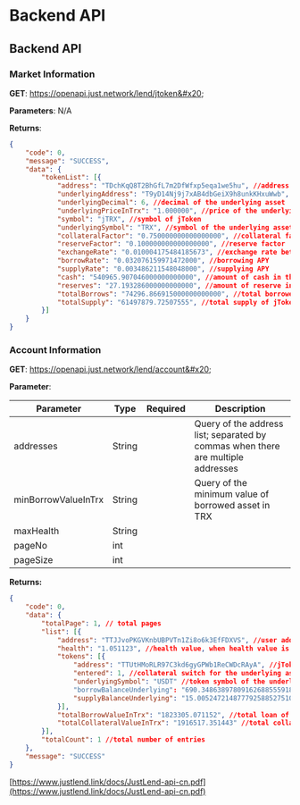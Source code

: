 # Backend API

## Backend API

### Market Information

**GET**: https://openapi.just.network/lend/jtoken&#x20;

**Parameters**: N/A&#x20;

**Returns**:

```json
{
	"code": 0,
	"message": "SUCCESS",
	"data": {
		"tokenList": [{
			"address": "TDchKqQ8T2BhGfL7m2DfWfxp5eqa1we5hu", //address of jToken
			"underlyingAddress": "T9yD14Nj9j7xAB4dbGeiX9h8unkKHxuWwb", //address of the underlying asset 
			"underlyingDecimal": 6, //decimal of the underlying asset
			"underlyingPriceInTrx": "1.000000", //price of the underlying asset (in TRX)
			"symbol": "jTRX", //symbol of jToken
			"underlyingSymbol": "TRX", //symbol of the underlying asset
			"collateralFactor": "0.750000000000000000", //collateral factor
			"reserveFactor": "0.100000000000000000", //reserve factor
			"exchangeRate": "0.010004175484185673", //exchange rate between jToken and the corresponding Token 
			"borrowRate": "0.032076159971472000", //borrowing APY
			"supplyRate": "0.003486211548048000", //supplying APY
			"cash": "540965.907046000000000000", //amount of cash in the contract
			"reserves": "27.193286000000000000", //amount of reserve in the contract
			"totalBorrows": "74296.866915000000000000", //total borrowed amount
			"totalSupply": "61497879.72507555", //total supply of jToken
		}]
	}
}
```

### Account Information&#x20;

**GET**: https://openapi.just.network/lend/account&#x20;

**Parameter**:

<table><thead><tr><th>Parameter</th><th>Type</th><th data-type="select">Required</th><th>Description</th></tr></thead><tbody><tr><td>addresses</td><td>String</td><td></td><td>Query of the address list; separated by commas when there are multiple addresses</td></tr><tr><td>minBorrowValueInTrx</td><td>String</td><td></td><td>Query of the minimum value of borrowed asset in TRX</td></tr><tr><td>maxHealth</td><td>String</td><td></td><td></td></tr><tr><td>pageNo</td><td>int</td><td></td><td></td></tr><tr><td>pageSize</td><td>int</td><td></td><td></td></tr></tbody></table>

**Returns:**

```json
{
	"code": 0,
	"data": {
		"totalPage": 1, // total pages
		"list": [{
			"address": "TTJJvoPKGVKnbUBPVTn1Zi8o6k3EfFDXVS", //user address
			"health": "1.051123", //health value, when health value is smaller than 1, the account can be liquidated
			"tokens": [{
				"address": "TTUtHMoRLR97C3kd6gyGPWb1ReCWDcRAyA", //jToken address
				"entered": 1, //collateral switch for the underlying asset; 1 means open, 0 means closed
				"underlyingSymbol": "USDT" //token symbol of the underlying asset
				"borrowBalanceUnderlying": "690.34863897809162688555918", //balance of the underlying asset for borrowing 
				"supplyBalanceUnderlying": "15.00524721487779258852751065", //balance of the underlying asset for supplying
			}],
			"totalBorrowValueInTrx": "1823305.071152", //total loan of the account (in TRX)
			"totalCollateralValueInTrx": "1916517.351443" //total collateral of the account (in TRX)
		}],
		"totalCount": 1 //total number of entries
	},
	"message": "SUCCESS"
}
```

[https://www.justlend.link/docs/JustLend-api-cn.pdf](https://www.justlend.link/docs/JustLend-api-cn.pdf)
